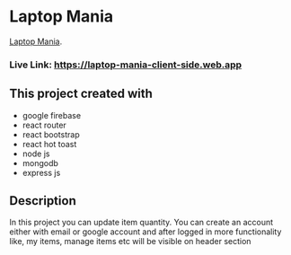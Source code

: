 # Laptop Mania
 [Laptop Mania](https://laptop-mania-client-side.web.app).


### Live Link: https://laptop-mania-client-side.web.app
## This project created with
* google firebase
* react router
* react bootstrap
* react hot toast
* node js
* mongodb
* express js


## Description

In this project you can update item quantity. You can create an account either with email or google account and after logged in more functionality like, my items, manage items etc will be visible on header section